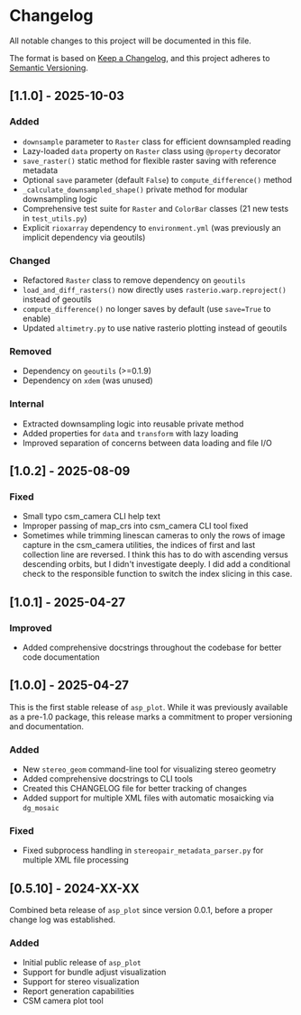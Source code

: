 # Changelog

All notable changes to this project will be documented in this file.

The format is based on [Keep a Changelog](https://keepachangelog.com/en/1.0.0/),
and this project adheres to [Semantic Versioning](https://semver.org/spec/v2.0.0.html).

## [1.1.0] - 2025-10-03

### Added
- `downsample` parameter to `Raster` class for efficient downsampled reading
- Lazy-loaded `data` property on `Raster` class using `@property` decorator
- `save_raster()` static method for flexible raster saving with reference metadata
- Optional `save` parameter (default `False`) to `compute_difference()` method
- `_calculate_downsampled_shape()` private method for modular downsampling logic
- Comprehensive test suite for `Raster` and `ColorBar` classes (21 new tests in `test_utils.py`)
- Explicit `rioxarray` dependency to `environment.yml` (was previously an implicit dependency via geoutils)

### Changed
- Refactored `Raster` class to remove dependency on `geoutils`
- `load_and_diff_rasters()` now directly uses `rasterio.warp.reproject()` instead of geoutils
- `compute_difference()` no longer saves by default (use `save=True` to enable)
- Updated `altimetry.py` to use native rasterio plotting instead of geoutils

### Removed
- Dependency on `geoutils` (>=0.1.9)
- Dependency on `xdem` (was unused)

### Internal
- Extracted downsampling logic into reusable private method
- Added properties for `data` and `transform` with lazy loading
- Improved separation of concerns between data loading and file I/O

## [1.0.2] - 2025-08-09

### Fixed
- Small typo csm_camera CLI help text
- Improper passing of map_crs into csm_camera CLI tool fixed
- Sometimes while trimming linescan cameras to only the rows of image capture in the csm_camera utilities, the indices of first and last collection line are reversed. I think this has to do with ascending versus descending orbits, but I didn't investigate deeply. I did add a conditional check to the responsible function to switch the index slicing in this case.

## [1.0.1] - 2025-04-27

### Improved
- Added comprehensive docstrings throughout the codebase for better code documentation

## [1.0.0] - 2025-04-27

This is the first stable release of `asp_plot`. While it was previously available as a pre-1.0 package,
this release marks a commitment to proper versioning and documentation.

### Added
- New `stereo_geom` command-line tool for visualizing stereo geometry
- Added comprehensive docstrings to CLI tools
- Created this CHANGELOG file for better tracking of changes
- Added support for multiple XML files with automatic mosaicking via `dg_mosaic`

### Fixed
- Fixed subprocess handling in `stereopair_metadata_parser.py` for multiple XML file processing

## [0.5.10] - 2024-XX-XX

Combined beta release of `asp_plot` since version 0.0.1, before a proper change log was established.

### Added
- Initial public release of `asp_plot`
- Support for bundle adjust visualization
- Support for stereo visualization
- Report generation capabilities
- CSM camera plot tool
